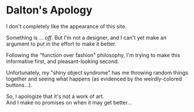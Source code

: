 # Dalton's Apology

I don't completely like the appearance of this site. 

Something is ... _off_. 
But I'm not a designer, and I can't yet make an argument to put in the effort to make it better. 

Following the "function over fashion" philosophy, 
I'm trying to make this informative first, and pleasant-looking second.

Unfortunately, my "shiny object syndrome" has me throwing random things together and seeing what happens (as evidenced by the weirdly-colored buttons...).

So, I apologize that it's not a work of art.  
And I make no promises on when it may get better...
